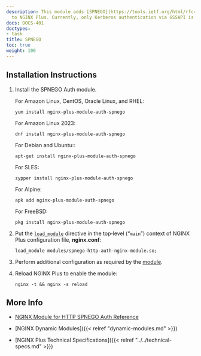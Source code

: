 ```yaml
---
description: This module adds [SPNEGO](https://tools.ietf.org/html/rfc4178) support
  to NGINX Plus. Currently, only Kerberos authentication via GSSAPI is supported.
docs: DOCS-401
doctypes:
- task
title: SPNEGO
toc: true
weight: 100
---
```



<span id="install"></span>
## Installation Instructions

1. Install the SPNEGO Auth module.

   For Amazon Linux, CentOS, Oracle Linux, and RHEL:
   
   ```shell
   yum install nginx-plus-module-auth-spnego
   ```

   For Amazon Linux 2023:

   ```shell
   dnf install nginx-plus-module-auth-spnego
   ```

   For Debian and Ubuntu::

   ```shell
   apt-get install nginx-plus-module-auth-spnego
   ```

   For SLES:
   
   ```shell
   zypper install nginx-plus-module-auth-spnego
   ```

   For Alpine:

   ```shell
   apk add nginx-plus-module-auth-spnego
   ```

   For FreeBSD:

   ```shell
   pkg install nginx-plus-module-auth-spnego
   ```

2. Put the [`load_module`](https://nginx.org/en/docs/ngx_core_module.html#load_module) directive in the top‑level (“`main`”) context of NGINX Plus configuration file, **nginx.conf**:

   ```nginx
   load_module modules/spnego-http-auth-nginx-module.so;
   ```

3. Perform additional configuration as required by the [module](https://github.com/stnoonan/spnego-http-auth-nginx-module).

4. Reload NGINX Plus to enable the module:

   ```shell
   nginx -t && nginx -s reload
   ```


<span id="info"></span>
## More Info

* [NGINX Module for HTTP SPNEGO Auth Reference](https://github.com/stnoonan/spnego-http-auth-nginx-module)

* [NGINX Dynamic Modules]({{< relref "dynamic-modules.md" >}})

* [NGINX Plus Technical Specifications]({{< relref "../../technical-specs.md" >}})

